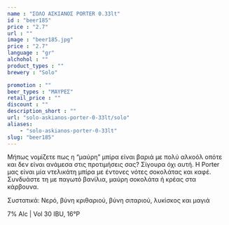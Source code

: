 ```yaml
---
name : "ΣΟΛΟ ΑΣΚΙΑΝΟΣ PORTER 0.33lt"
id : "beer185"
price : "2.7"
url : ""
image : "beer185.jpg"
price : "2.7"
language : "gr"
alchohol : ""
product_types : ""
brewery : "Solo"

promotion : ""
beer_types : "ΜΑΥΡΕΣ"
retail_price : ""
discount : ""
description_short : ""
url: "solo-askianos-porter-0-33lt/solo"
aliases: 
    - "solo-askianos-porter-0-33lt"
slug: "beer185"
---
```


Μήπως νομίζετε πως η “μαύρη” μπίρα είναι βαριά με πολύ αλκοόλ οπότε και δεν είναι ανάμεσα στις προτιμήσεις σας? Σίγουρα όχι αυτή. Η Porter μας είναι μία ντελικάτη μπίρα με έντονες νότες σοκολάτας και καφέ. Συνδυάστε τη με παγωτό βανίλια, μαύρη σοκολάτα ή κρέας στα κάρβουνα.

Συστατικά: Νερό, βύνη κριθαριού, βύνη σιταριού, λυκίσκος και μαγιά

7% Alc | Vol 30 IBU, 16°P